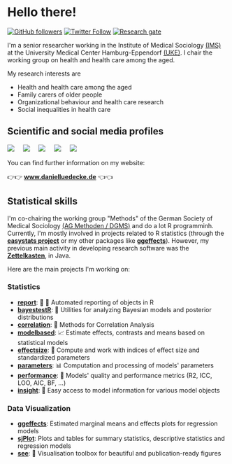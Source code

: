 # Hello there!

[![GitHub followers](https://img.shields.io/github/followers/strengejacke?label=Follow%20me&style=flat-square&logo=github&logoColor=white&colorB=4CAF50)](https://github.com/login?return_to=%2Fstrengejacke)
[![Twitter Follow](https://img.shields.io/twitter/follow/strengejacke?label=%20%40strengejacke&style=flat-square&labelColor=2196F3&logo=twitter&logoColor=white&colorB=0D47A1)](https://twitter.com/strengejacke)
[![Research gate](https://img.shields.io/badge/-Research%20Gate-green.svg?style=flat-square&logo=researchgate&logoColor=white&colorB=616161&labelColor=00BFA5)](https://www.researchgate.net/profile/Daniel_Luedecke)

I'm a senior researcher working in the Institute of Medical Sociology [(IMS)](https://www.uke.de/english/departments-institutes/institutes/medical-sociology/index.html) at the University Medical Center Hamburg-Eppendorf [(UKE)](https://www.uke.de/english/index.html). I chair the working group on health and health care among the aged.

My research interests are
- Health and health care among the aged
- Family carers of older people
- Organizational behaviour and health care research
- Social inequalities in health care

## Scientific and social media profiles

  <p>
  	<a href="http://www.uke.de/kliniken-institute/institute/medizinische-soziologie/team/profil_daniel_luedecke_ims.html"><img src="http://www.danielluedecke.de/img/uke_small.png" /></a>
  	&nbsp;&nbsp;&nbsp;
  	<a href="https://orcid.org/0000-0002-8895-3206"><img src="http://www.danielluedecke.de/img/orcid_small.png" /></a>
  	&nbsp;&nbsp;&nbsp;
  	<a href="https://github.com/strengejacke"><img src="http://www.danielluedecke.de/img/github_small.png" /></a>
  	&nbsp;&nbsp;&nbsp;  	
  	<a href="https://twitter.com/strengejacke"><img src="http://www.danielluedecke.de/img/twitter_small.png" /></a>
  	&nbsp;&nbsp;&nbsp;
  	<a href="http://www.researchgate.net/profile/Daniel_Luedecke/"><img src="http://www.danielluedecke.de/img/rg_small.png" /></a>
  </p>

You can find further information on my website:

👉👉 <a href="http://www.danielluedecke.de/"><b>www.danielluedecke.de</b></a> 👈👈

## Statistical skills

I'm co-chairing the working group "Methods" of the German Society of Medical Sociology [(AG Methoden / DGMS)](https://www.dgms.de/arbeitsgruppen/methoden/) and do a lot R programminh. Currently, I'm mostly involved in projects related to R statistics (through the [**easystats project**](https://easystats.github.io/easystats/) or my other packages like [**ggeffects**](http://strengejacke.github.io/ggeffects)). However, my previous main activity in developing research software was the [**Zettelkasten**](https://github.com/Zettelkasten-Team/Zettelkasten/), in Java.

Here are the main projects I'm working on:

### Statistics

- [**report**](https://easystats.github.io/report): 📜 🎉 Automated reporting of objects in R
- [**bayestestR**](https://easystats.github.io/bayestestR): 👻 Utilities for analyzing Bayesian models and posterior distributions
- [**correlation**](https://easystats.github.io/correlation): 🔗 Methods for Correlation Analysis
- [**modelbased**](https://easystats.github.io//modelbased): 📈 Estimate effects, contrasts and means based on statistical models
- [**effectsize**](https://easystats.github.io/effectsize): 🐉 Compute and work with indices of effect size and standardized parameters
- [**parameters**](https://easystats.github.io/parameters): 📊 Computation and processing of models' parameters
- [**performance**](https://easystats.github.io/performance): 💪 Models' quality and performance metrics (R2, ICC, LOO, AIC, BF, ...)
- [**insight**](https://easystats.github.io/insight): 🔮 Easy access to model information for various model objects

### Data Visualization

- [**ggeffects**](http://strengejacke.github.io/ggeffects): Estimated marginal means and effects plots for regression models
- [**sjPlot**](http://strengejacke.github.io/sjPlot): Plots and tables for summary statistics, descriptive statistics and regression models
- [**see**](https://easystats.github.io/see): 🎨 Visualisation toolbox for beautiful and publication-ready figures

<!--
[![My github stats](https://github-readme-stats.vercel.app/api?username=strengejacke&count_private=true&show_icons=true&theme=onedark)](https://github.com/anuraghazra/github-readme-stats)
//-->
